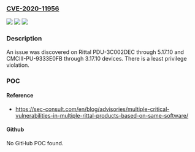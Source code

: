 ### [CVE-2020-11956](https://cve.mitre.org/cgi-bin/cvename.cgi?name=CVE-2020-11956)
![](https://img.shields.io/static/v1?label=Product&message=n%2Fa&color=blue)
![](https://img.shields.io/static/v1?label=Version&message=n%2Fa&color=blue)
![](https://img.shields.io/static/v1?label=Vulnerability&message=n%2Fa&color=brighgreen)

### Description

An issue was discovered on Rittal PDU-3C002DEC through 5.17.10 and CMCIII-PU-9333E0FB through 3.17.10 devices. There is a least privilege violation.

### POC

#### Reference
- https://sec-consult.com/en/blog/advisories/multiple-critical-vulnerabilities-in-multiple-rittal-products-based-on-same-software/

#### Github
No GitHub POC found.

